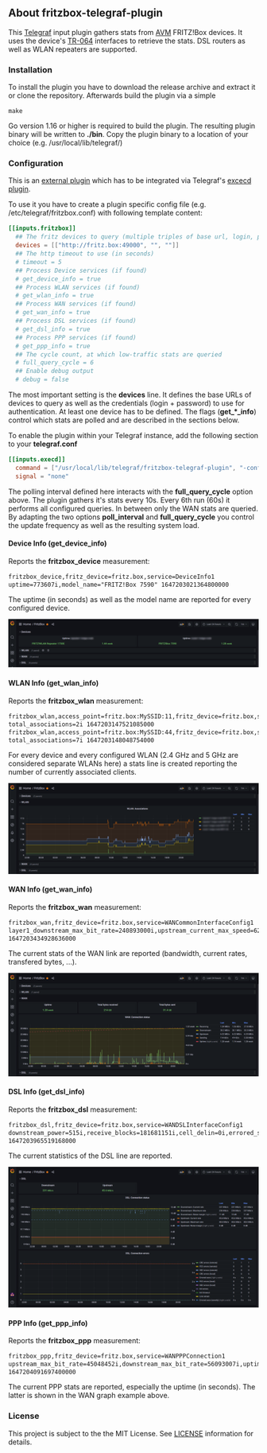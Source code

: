 ## About fritzbox-telegraf-plugin
This [Telegraf](https://github.com/influxdata/telegraf) input plugin gathers stats from [AVM](https://avm.de/) FRITZ!Box devices. It uses the device's [TR-064](https://avm.de/service/schnittstellen/) interfaces to retrieve the stats. DSL routers as well as WLAN repeaters are supported.

### Installation
To install the plugin you have to download the release archive and extract it or clone the repository. Afterwards build the plugin via a simple
```
make
```
Go version 1.16 or higher is required to build the plugin. The resulting plugin binary will be written to **./bin**. Copy the plugin binary to a location of your choice (e.g. /usr/local/lib/telegraf/)

### Configuration
This is an [external plugin](https://github.com/influxdata/telegraf/blob/master/docs/EXTERNAL_PLUGINS.md) which has to be integrated via Telegraf's [excecd plugin](https://github.com/influxdata/telegraf/tree/master/plugins/inputs/execd).

To use it you have to create a plugin specific config file (e.g. /etc/telegraf/fritzbox.conf) with following template content:
```toml
[[inputs.fritzbox]]
  ## The fritz devices to query (multiple triples of base url, login, password)
  devices = [["http://fritz.box:49000", "", ""]]
  ## The http timeout to use (in seconds)
  # timeout = 5
  ## Process Device services (if found)
  # get_device_info = true
  ## Process WLAN services (if found)
  # get_wlan_info = true
  ## Process WAN services (if found)
  # get_wan_info = true
  ## Process DSL services (if found)
  # get_dsl_info = true
  ## Process PPP services (if found)
  # get_ppp_info = true
  ## The cycle count, at which low-traffic stats are queried
  # full_query_cycle = 6
  ## Enable debug output
  # debug = false
```
The most important setting is the **devices** line. It defines the base URLs of devices to query as well as the credentials (login + password) to use for authentication. At least one device has to be defined.
The flags (**get_*_info**) control which stats are polled and are described in the sections below.

To enable the plugin within your Telegraf instance, add the following section to your **telegraf.conf**
```toml
[[inputs.execd]]
  command = ["/usr/local/lib/telegraf/fritzbox-telegraf-plugin", "-config", "/etc/telegraf/fritzbox.conf", "-poll_interval", "10s"]
  signal = "none"
```
The polling interval defined here interacts with the **full_query_cycle** option above. The plugin gathers it's stats every 10s. Every 6th run (60s) it performs all configured queries. In between only the WAN stats are queried. By adapting the two options **poll_interval** and **full_query_cycle** you control the update frequency as well as the resulting system load.

#### Device Info (get_device_info)
Reports the **fritzbox_device** measurement:
```
fritzbox_device,fritz_device=fritz.box,service=DeviceInfo1 uptime=773607i,model_name="FRITZ!Box 7590" 1647203021364800000
```
The uptime (in seconds) as well as the model name are reported for every configured device.

![Device Info](screen_device.png)

#### WLAN Info (get_wlan_info)
Reports the **fritzbox_wlan** measurement:
```
fritzbox_wlan,access_point=fritz.box:MySSID:11,fritz_device=fritz.box,service=WLANConfiguration1 total_associations=2i 1647203147521085000
fritzbox_wlan,access_point=fritz.box:MySSID:44,fritz_device=fritz.box,service=WLANConfiguration2 total_associations=7i 1647203148048754000
```
For every device and every configured WLAN (2.4 GHz and 5 GHz are considered separate WLANs here) a stats line is created reporting the number of currently associated clients.

![WLAN Info](screen_wlan.png)

#### WAN Info (get_wan_info)
Reports the **fritzbox_wan** measurement:
```
fritzbox_wan,fritz_device=fritz.box,service=WANCommonInterfaceConfig1 layer1_downstream_max_bit_rate=240893000i,upstream_current_max_speed=6255i,downstream_current_max_speed=8027i,total_bytes_sent=31387049656i,total_bytes_received=214361402812i,layer1_upstream_max_bit_rate=49741000i 1647203434928636000
```
The current stats of the WAN link are reported (bandwidth, current rates, transfered bytes, ...).

![WAN Info](screen_wan.png)

#### DSL Info (get_dsl_info)
Reports the **fritzbox_dsl** measurement:
```
fritzbox_dsl,fritz_device=fritz.box,service=WANDSLInterfaceConfig1 downstream_power=515i,receive_blocks=181681151i,cell_delin=0i,errored_secs=4i,atuc_hec_errors=0i,upstream_max_rate=49741i,downstream_attenuation=140i,link_retrain=1i,crc_errors=6i,downstream_max_rate=240893i,downstream_noise_margin=110i,transmit_blocks=78704877i,init_errors=0i,loss_of_framing=0i,severly_errored_secs=0i,fec_errors=0i,hec_errors=0i,downstream_curr_rate=236716i,upstream_attenuation=80i,upstream_power=498i,init_timeouts=0i,atuc_fec_errors=0i,atuc_crc_errors=1i,upstream_curr_rate=46719i,upstream_noise_margin=80i 1647203965519168000
```
The current statistics of the DSL line are reported.

![DSL Info](screen_dsl.png)

#### PPP Info (get_ppp_info)
Reports the **fritzbox_ppp** measurement:
```
fritzbox_ppp,fritz_device=fritz.box,service=WANPPPConnection1 upstream_max_bit_rate=45048452i,downstream_max_bit_rate=56093007i,uptime=774164i 1647204091697400000
```
The current PPP stats are reported, especially the uptime (in seconds). The latter is shown in the WAN graph example above.

### License
This project is subject to the the MIT License.
See [LICENSE](../LICENSE) information for details.
